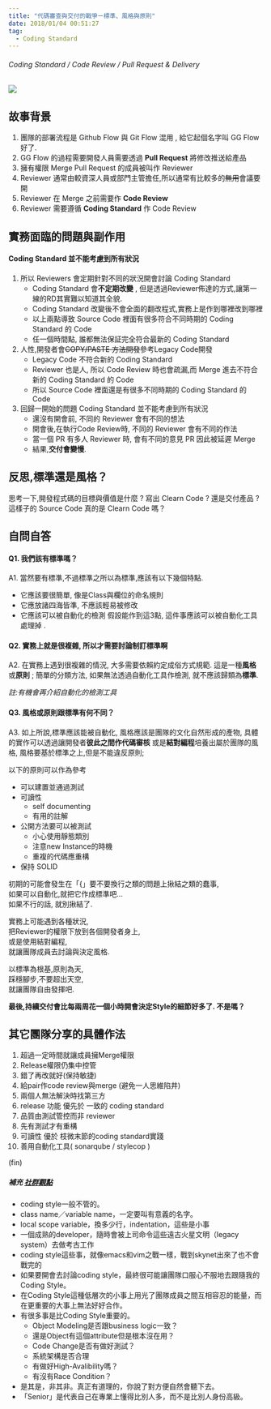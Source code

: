 ```yaml
---
title: "代碼審查與交付的戰爭ー標準、風格與原則"
date: 2018/01/04 00:51:27
tag:
  - Coding Standard
---
```

###### Coding Standard / Code Review / Pull Request & Delivery
![](https://i.imgur.com/tssraf0.jpg)
## 故事背景
1. 團隊的部署流程是 Github Flow 與 Git Flow 混用 , 給它起個名字叫 GG Flow 好了.
2. GG Flow 的過程需要開發人員需要透過 **Pull Request** 將修改推送給產品 
3. 擁有權限 Merge Pull Request 的成員被叫作 Reviewer
4. Reviewer 通常由較資深人員或部門主管擔任,所以通常有比較多的~~無用~~會議要開
5. Reviewer 在 Merge 之前需要作 **Code Review**
6. Reviewer 需要遵循 **Coding Standard** 作 Code Review

## 實務面臨的問題與副作用
#### Coding Standard 並不能考慮到所有狀況 

1. 所以 Reviewers 會定期針對不同的狀況開會討論 Coding Standard
    - Coding Standard 會**不定期改變** , 但是透過Reviewer佈達的方式,讓第一線的RD其實難以知道其全貌.
    - Coding Standard 改變後不會全面的翻改程式,實務上是作到哪裡改到哪裡
    - 以上兩點導致 Source Code 裡面有很多符合不同時期的 Coding Standard 的 Code
    - 任一個時間點, 誰都無法保証完全符合最新的 Coding Standard 
2. 人性,開發者會~~COPY/PASTE 方法開發~~參考Legacy Code開發
    - Legacy Code 不符合新的 Coding Standard
    - Reviewer 也是人, 所以 Code Review 時也會疏漏,而 Merge 進去不符合新的 Coding Standard 的 Code
    - 所以 Source Code 裡面還是有很多不同時期的 Coding Standard 的 Code
3. 回歸一開始的問題 Coding Standard 並不能考慮到所有狀況 
    - 還沒有開會前, 不同的 Reviewer 會有不同的想法
    - 開會後,在執行Code Review時, 不同的 Reviewer 會有不同的作法
    - 當一個 PR 有多人 Reviewer 時, 會有不同的意見 PR 因此被延遲 Merge
    - 結果,**交付會變慢**.

## 反思,標準還是風格？ 

思考一下,開發程式碼的目標與價值是什麼 ?
寫出 Clearn Code ? 
還是交付產品 ?
這樣子的 Source Code 真的是 Clearn Code 嗎？

## 自問自答

#### Q1. 我們該有標準嗎？
A1. 當然要有標準,不過標準之所以為標準,應該有以下幾個特點. 
- 它應該要很簡單, 像是Class與欄位的命名規則
- 它應放諸四海皆準, 不應該輕易被修改
- 它應該可以被自動化的檢測
假設能作到這3點, 這件事應該可以被自動化工具處理掉 . 

#### Q2. 實務上就是很複雜, 所以才需要討論制訂標準啊
A2. 
在實務上遇到很複雜的情況, 大多需要依賴約定成俗方式規範.
這是一種**風格**或**原則** ; 
簡單的分類方法, 
如果無法透過自動化工具作檢測, 
就不應該歸類為**標準**.

*註:有機會再介紹自動化的檢測工具*

#### Q3. **風格**或**原則**跟**標準**有何不同？
A3. 如上所說,標準應該能被自動化,
風格應該是團隊的文化自然形成的產物, 
具體的實作可以透過讓開發者**彼此之間作代碼審核**
或是**結對編程**培養出屬於團隊的風格,
風格要基於標準之上,但是不能違反原則;

以下的原則可以作為參考
- 可以建置並通過測試
- 可讀性
	- self documenting
	- 有用的註解 
- 公開方法要可以被測試
	- 小心使用靜態類別
	- 注意new Instance的時機
	- 重複的代碼應重構
- 保持 SOLID 

初期的可能會發生在「{」要不要換行之類的問題上揪結之類的蠢事,  
如果可以自動化,就把它作成標準吧…  
如果不行的話, 就別揪結了.  

實務上可能遇到各種狀況,  
把Reviewer的權限下放到各個開發者身上,  
或是使用結對編程,  
就讓團隊成員去討論與決定風格.  

以標準為根基,原則為天,  
踩穩腳步,不要超出天空,  
就讓團隊自由發揮吧. 

**最後,持續交付會比每兩周花一個小時開會決定Style的細節好多了. 不是嗎？**

## 其它團隊分享的具體作法

1. 超過一定時間就讓成員擁Merge權限
2. Release權限仍集中控管
3. 錯了再改就好(保持敏捷)
4. 給pair作code review與merge (避免一人思維陷井)
5. 兩個人無法解決時找第三方
6. release 功能 優先於 一致的 coding standard
7. 品質由測試管控而非 reviewer
8. 先有測試才有重構
9. 可讀性 優於 枝微末節的coding standard實踐
10. 善用自動化工具( sonarqube / stylecop )

(fin)

##### 補充 [社群觀點](https://www.facebook.com/groups/616369245163622/permalink/1225873964213144/)

- coding style一般不管的。
- class name／variable name，一定要叫有意義的名字。
- local scope variable，換多少行，indentation，這些是小事
- 一個成熟的developer，隨時會被上司命令這些遠古火星文明（legacy system）去做考古工作
- coding style這些事，就像emacs和vim之戰一樣，戰到skynet出來了也不會戰完的
- 如果要開會去討論coding style，最終很可能讓團隊口服心不服地去跟隨我的Coding Style。
- 在Coding Style這種低層次的小事上用光了團隊成員之間互相容忍的能量，而在更重要的大事上無法好好合作。
- 有很多事是比Coding Style重要的。
	- Object Modeling是否跟business logic一致？
	- 還是Object有這個attribute但是根本沒在用？
	- Code Change是否有做好測試？
	- 系統架構是否合理
	- 有做好High-Avalibility嗎？
	- 有沒有Race Condition？
- 是其是，非其非。真正有道理的，你說了對方便自然會聽下去。
- 「Senior」是代表自己在專業上懂得比別人多，而不是比別人身份高級。